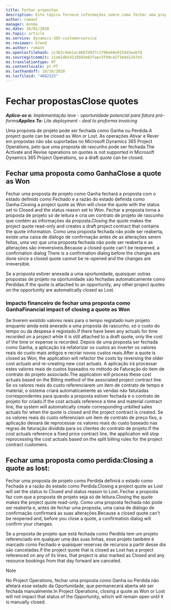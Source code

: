 ```yaml
---
title: Fechar propostas
description: Este tópico fornece informações sobre como fechar uma proposta no Project Operations.
author: rumant
manager: Annbe
ms.date: 10/01/2020
ms.topic: article
ms.service: dynamics-365-customerservice
ms.reviewer: kfend
ms.author: rumant
ms.openlocfilehash: cc3b2cdeb1ac46b7d927c1f96e94e9154d3eebf8
ms.sourcegitcommit: 11a61db54119503e82faec5f99c4273e8d1247e5
ms.translationtype: HT
ms.contentlocale: pt-PT
ms.lasthandoff: 10/16/2020
ms.locfileid: "4082325"
---
```

# <a name="close-quotes"></a><span data-ttu-id="fcba5-103">Fechar propostas</span><span class="sxs-lookup"><span data-stu-id="fcba5-103">Close quotes</span></span> 

<span data-ttu-id="fcba5-104">_**Aplica-se a:** Implementação leve - oportunidade potencial para fatura pró-forma_</span><span class="sxs-lookup"><span data-stu-id="fcba5-104">_**Applies To:** Lite deployment - deal to proforma invoicing_</span></span>

<span data-ttu-id="fcba5-105">Uma proposta de projeto pode ser fechada como Ganha ou Perdida.</span><span class="sxs-lookup"><span data-stu-id="fcba5-105">A project quote can be closed as Won or Lost.</span></span> <span data-ttu-id="fcba5-106">As operações Ativar e Rever em propostas não são suportadas no Microsoft Dynamics 365 Project Operations, pelo que uma proposta de rascunho pode ser fechada.</span><span class="sxs-lookup"><span data-stu-id="fcba5-106">The Activate and Revise operations on quotes is not supported in Microsoft Dynamics 365 Project Operations, so a draft quote can be closed.</span></span>

## <a name="close-a-quote-as-won"></a><span data-ttu-id="fcba5-107">Fechar uma proposta como Ganha</span><span class="sxs-lookup"><span data-stu-id="fcba5-107">Close a quote as Won</span></span>

<span data-ttu-id="fcba5-108">Fechar uma proposta de projeto como Ganha fechará a proposta com o estado definido como Fechado e a razão do estado definida como Ganha.</span><span class="sxs-lookup"><span data-stu-id="fcba5-108">Closing a project quote as Won will close the quote with the status set to Closed and the status reason set to Won.</span></span> <span data-ttu-id="fcba5-109">Fechar a proposta torna a proposta de projeto só de leitura e cria um contrato de projeto de rascunho que contém as informações da proposta.</span><span class="sxs-lookup"><span data-stu-id="fcba5-109">Closing the quote makes the project quote read-only and creates a draft project contract that contains the quote information.</span></span> <span data-ttu-id="fcba5-110">Como uma proposta fechada não pode ser reaberta, existe uma caixa de diálogo de confirmação antes de as alterações serem feitas, uma vez que uma proposta fechada não pode ser reaberta e as alterações são irreversíveis.</span><span class="sxs-lookup"><span data-stu-id="fcba5-110">Because a closed quote can't be reopened, a confirmation dialog There is a confirmation dialog before the changes are done since a closed quote cannot be re-opened and the changes are irreversible.</span></span>

<span data-ttu-id="fcba5-111">Se a proposta estiver anexada a uma oportunidade, quaisquer outras propostas de projeto na oportunidade são fechadas automaticamente como Perdidas.</span><span class="sxs-lookup"><span data-stu-id="fcba5-111">If the quote is attached to an opportunity, any other project quotes on the opportunity are automatically closed as Lost.</span></span>

### <a name="financial-impact-of-closing-a-quote-as-won"></a><span data-ttu-id="fcba5-112">Impacto financeiro de fechar uma proposta como Ganha</span><span class="sxs-lookup"><span data-stu-id="fcba5-112">Financial impact of closing a quote as Won</span></span>

<span data-ttu-id="fcba5-113">Se tiverem existido valores reais para o tempo registado num projeto enquanto ainda está anexado a uma proposta de rascunho, só o custo do tempo ou da despesa é registado.</span><span class="sxs-lookup"><span data-stu-id="fcba5-113">If there have been any actuals for time recorded on a project while it is still attached to a draft quote, only the cost of the time or expense is recorded.</span></span> <span data-ttu-id="fcba5-114">Depois de uma proposta ser fechada como Ganha, a aplicação irá refatorizar os custos ao inverter os valores reais do custo mais antigos e recriar novos custos reais.</span><span class="sxs-lookup"><span data-stu-id="fcba5-114">After a quote is closed as Won, the application will refactor the costs by reversing the older cost actuals and re-creating new cost actuals.</span></span> <span data-ttu-id="fcba5-115">A aplicação irá processar estes valores reais de custos baseados no método de Faturação do item de contrato do projeto associado.</span><span class="sxs-lookup"><span data-stu-id="fcba5-115">The application will process these cost actuals based on the Billing method of the associated project contract line.</span></span> <span data-ttu-id="fcba5-116">Se os valores reais do custo referenciarem um item de contrato de tempo e material, o sistema criará automaticamente as vendas não faturadas correspondentes para quando a proposta estiver fechada e o contrato de projeto for criado.</span><span class="sxs-lookup"><span data-stu-id="fcba5-116">If the cost actuals reference a time and material contract line, the system will automatically create corresponding unbilled sales actuals for when the quote is closed and the project contract is created.</span></span> <span data-ttu-id="fcba5-117">Se os valores reais do custo referenciam um item de contrato de preço fixo, a aplicação deixará de reprocessar os valores reais do custo baseado nas regras de faturação dividida para os clientes do contrato de projeto.</span><span class="sxs-lookup"><span data-stu-id="fcba5-117">If the cost actuals reference a fixed price contract line, the application will stop reprocessing the cost actuals based on the split billing rules for the project contract customers.</span></span>

## <a name="closing-a-quote-as-lost"></a><span data-ttu-id="fcba5-118">Fechar uma proposta como perdida:</span><span class="sxs-lookup"><span data-stu-id="fcba5-118">Closing a quote as lost:</span></span>

<span data-ttu-id="fcba5-119">Fechar uma proposta de projeto como Perdida definirá o estado como Fechada e a razão do estado como Perdida.</span><span class="sxs-lookup"><span data-stu-id="fcba5-119">Closing a project quote as Lost will set the status to Closed and status reason to Lost.</span></span> <span data-ttu-id="fcba5-120">Fechar a proposta faz com que a proposta de projeto seja só de leitura.</span><span class="sxs-lookup"><span data-stu-id="fcba5-120">Closing the quote makes the project quote read-only.</span></span> <span data-ttu-id="fcba5-121">Como uma proposta fechada não pode ser reaberta e, antes de fechar uma proposta, uma caixa de diálogo de confirmação confirmará as suas alterações.</span><span class="sxs-lookup"><span data-stu-id="fcba5-121">Because a closed quote can't be reopened and, before you close a quote, a confirmation dialog will confirm your changes.</span></span>

<span data-ttu-id="fcba5-122">Se a proposta de projeto que está fechada como Perdida tem um projeto referenciado em qualquer uma das suas linhas, esse projeto também é marcado como Fechado e quaisquer reservas de recursos a partir desse dia são canceladas.</span><span class="sxs-lookup"><span data-stu-id="fcba5-122">If the project quote that is closed as Lost has a project referenced on any of its lines, that project is also marked as Closed and any resource bookings from that day forward are canceled.</span></span>

> [!NOTE]
> <span data-ttu-id="fcba5-123">No Project Operations, fechar uma proposta como Ganha ou Perdida não afetará esse estado da Oportunidade, que permanecerá aberta até ser fechada manualmente.</span><span class="sxs-lookup"><span data-stu-id="fcba5-123">In Project Operations, closing a quote as Won or Lost will not impact that status of the Opportunity, which will remain open until it is manually closed.</span></span>
